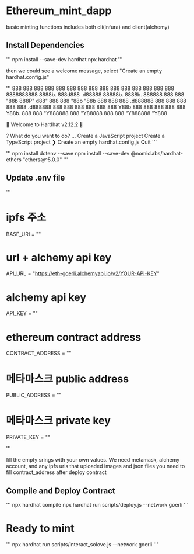 # Ethereum_mint_dapp
basic minting functions includes both cli(infura) and client(alchemy)

## Install Dependencies

'''
npm install --save-dev hardhat
npx hardhat
'''

then we could see a welcome message, select "Create an empty hardhat.config.js"

'''
888    888                      888 888               888
888    888                      888 888               888
888    888                      888 888               888
8888888888  8888b.  888d888 .d88888 88888b.   8888b.  888888
888    888     "88b 888P"  d88" 888 888 "88b     "88b 888
888    888 .d888888 888    888  888 888  888 .d888888 888
888    888 888  888 888    Y88b 888 888  888 888  888 Y88b.
888    888 "Y888888 888     "Y88888 888  888 "Y888888  "Y888

👷 Welcome to Hardhat v2.12.2 👷‍

? What do you want to do? … 
  Create a JavaScript project
  Create a TypeScript project
❯  Create an empty hardhat.config.js
  Quit
  '''
  
  '''
  npm install dotenv --save
  npm install --save-dev @nomiclabs/hardhat-ethers "ethers@^5.0.0"
  '''
  ## Update .env file
  '''
  # ipfs 주소
BASE_URI = ""

# url + alchemy api key
API_URL = "https://eth-goerli.alchemyapi.io/v2/YOUR-API-KEY"

# alchemy api key
API_KEY = ""

# ethereum contract address
CONTRACT_ADDRESS = ""

# 메타마스크 public address
PUBLIC_ADDRESS = ""

# 메타마스크 private key
PRIVATE_KEY = ""

'''

fill the empty srings with your own values. We need metamask, alchemy account, and any ipfs urls that uploaded images and json files
you need to fill contract_address after deploy contract

## Compile and Deploy Contract

'''
npx hardhat compile
npx hardhat run scripts/deploy.js --network goerli
'''
# Ready to mint
'''
npx hardhat run scripts/interact_solove.js --network goerli
'''
  
  
  
